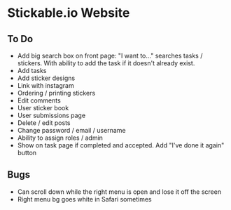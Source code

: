 # Stickable.io Website

## To Do
* Add big search box on front page: "I want to..." searches tasks / stickers. With ability to add the task if it doesn't already exist.
* Add tasks
* Add sticker designs
* Link with instagram
* Ordering / printing stickers
* Edit comments
* User sticker book
* User submissions page
* Delete / edit posts
* Change password / email / username
* Ability to assign roles / admin
* Show on task page if completed and accepted. Add "I've done it again" button

## Bugs
* Can scroll down while the right menu is open and lose it off the screen
* Right menu bg goes white in Safari sometimes
